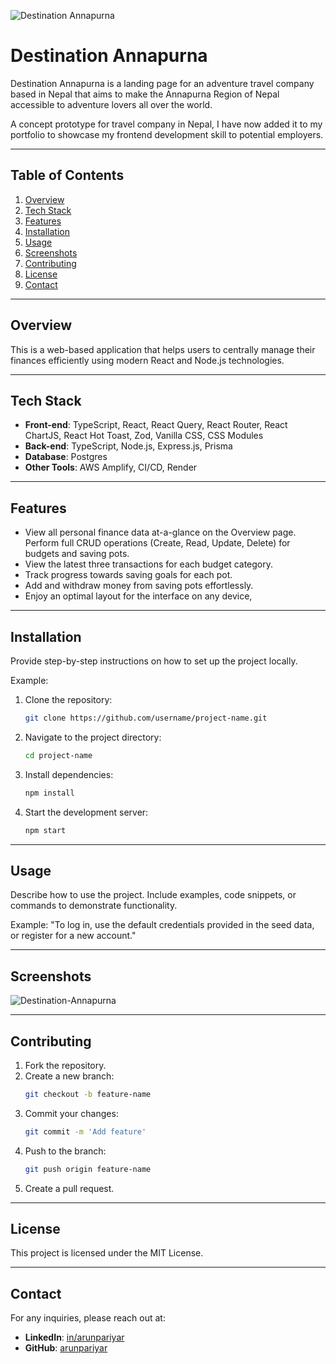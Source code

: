 ![Destination Annapurna](./documentation/gif-destination-annapurna.gif)

# Destination Annapurna

Destination Annapurna is a landing page for an adventure travel company based in Nepal that aims to make the Annapurna Region of Nepal accessible to adventure lovers all over the world.

A concept prototype for travel company in Nepal, I have now added it to my portfolio to showcase my frontend development skill to potential employers.

---

## Table of Contents

1. [Overview](#overview)
2. [Tech Stack](#tech-stack)
3. [Features](#features)
4. [Installation](#installation)
5. [Usage](#usage)
6. [Screenshots](#screenshots)
7. [Contributing](#contributing)
8. [License](#license)
9. [Contact](#contact)

---

## Overview

This is a web-based application that helps users to centrally manage their finances efficiently using modern React and Node.js technologies.

---

## Tech Stack

- **Front-end**: TypeScript, React, React Query, React Router, React ChartJS, React Hot Toast, Zod, Vanilla CSS, CSS Modules
- **Back-end**: TypeScript, Node.js, Express.js, Prisma
- **Database**: Postgres
- **Other Tools**: AWS Amplify, CI/CD, Render

---

## Features

- View all personal finance data at-a-glance on the Overview page.
  Perform full CRUD operations (Create, Read, Update, Delete) for budgets and saving pots.
- View the latest three transactions for each budget category.
- Track progress towards saving goals for each pot.
- Add and withdraw money from saving pots effortlessly.
- Enjoy an optimal layout for the interface on any device,

---

## Installation

Provide step-by-step instructions on how to set up the project locally.

Example:

1. Clone the repository:
   ```bash
   git clone https://github.com/username/project-name.git
   ```
2. Navigate to the project directory:
   ```bash
   cd project-name
   ```
3. Install dependencies:
   ```bash
   npm install
   ```
4. Start the development server:
   ```bash
   npm start
   ```

---

## Usage

Describe how to use the project. Include examples, code snippets, or commands to demonstrate functionality.

Example:
"To log in, use the default credentials provided in the seed data, or register for a new account."

---

## Screenshots

![Destination-Annapurna](documentation/Destination%20Annapurna.png)

---

## Contributing

1. Fork the repository.
2. Create a new branch:
   ```bash
   git checkout -b feature-name
   ```
3. Commit your changes:
   ```bash
   git commit -m 'Add feature'
   ```
4. Push to the branch:
   ```bash
   git push origin feature-name
   ```
5. Create a pull request.

---

## License

This project is licensed under the MIT License.

---

## Contact

For any inquiries, please reach out at:

- **LinkedIn**: [in/arunpariyar](https://linkedin.com/in/arunpariyar)
- **GitHub**: [arunpariyar](https://github.com/arunpariyar)
